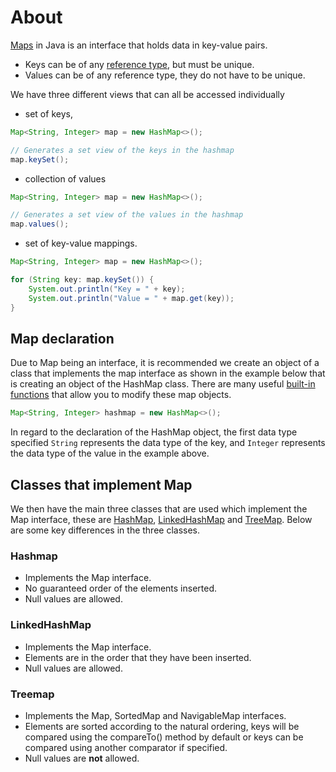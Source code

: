 # About

[Maps][maps] in Java is an interface that holds data in key-value pairs. 

- Keys can be of any [reference type][reference-data-types], but must be unique.
- Values can be of any reference type, they do not have to be unique.

We have three different views that can all be accessed individually

- set of keys,

```java
Map<String, Integer> map = new HashMap<>();

// Generates a set view of the keys in the hashmap
map.keySet();
```

- collection of values

```java
Map<String, Integer> map = new HashMap<>();

// Generates a set view of the values in the hashmap
map.values();
```

- set of key-value mappings.

````java
Map<String, Integer> map = new HashMap<>();

for (String key: map.keySet()) {
    System.out.println("Key = " + key);
    System.out.println("Value = " + map.get(key));
}
````

## Map declaration

Due to Map being an interface, it is recommended we create an object of a class that implements the map interface as shown in the example below that is creating an object of the HashMap class.
There are many useful [built-in functions][start-of-map-functions] that allow you to modify these map objects.

```java
Map<String, Integer> hashmap = new HashMap<>();
```

In regard to the declaration of the HashMap object, the first data type specified `String` represents the data type of the key, and `Integer` represents the data type of the value in the example above.

## Classes that implement Map

We then have the main three classes that are used which implement the Map interface, these are [HashMap][hash-map], [LinkedHashMap][linked-hash-map] and [TreeMap][tree-map].
Below are some key differences in the three classes.

### Hashmap

- Implements the Map interface. 
- No guaranteed order of the elements inserted.
- Null values are allowed.

### LinkedHashMap 

- Implements the Map interface.
- Elements are in the order that they have been inserted.
- Null values are allowed.

### Treemap

- Implements the Map, SortedMap and NavigableMap interfaces.
- Elements are sorted according to the natural ordering, keys will be compared using the compareTo() method by default or keys can be compared using another comparator if specified.
- Null values are **not** allowed.

[maps]: https://docs.oracle.com/en/java/javase/11/docs/api/java.base/java/util/Map.html
[reference-data-types]: https://docs.oracle.com/javase/specs/jls/se7/html/jls-4.html#jls-4.3
[hash-map]: https://docs.oracle.com/javase/8/docs/api/java/util/HashMap.html
[linked-hash-map]: https://docs.oracle.com/javase/8/docs/api/java/util/LinkedHashMap.html
[tree-map]: https://docs.oracle.com/javase/8/docs/api/java/util/TreeMap.html
[start-of-map-functions]: https://docs.oracle.com/javase/8/docs/api/java/util/Map.html#size--
